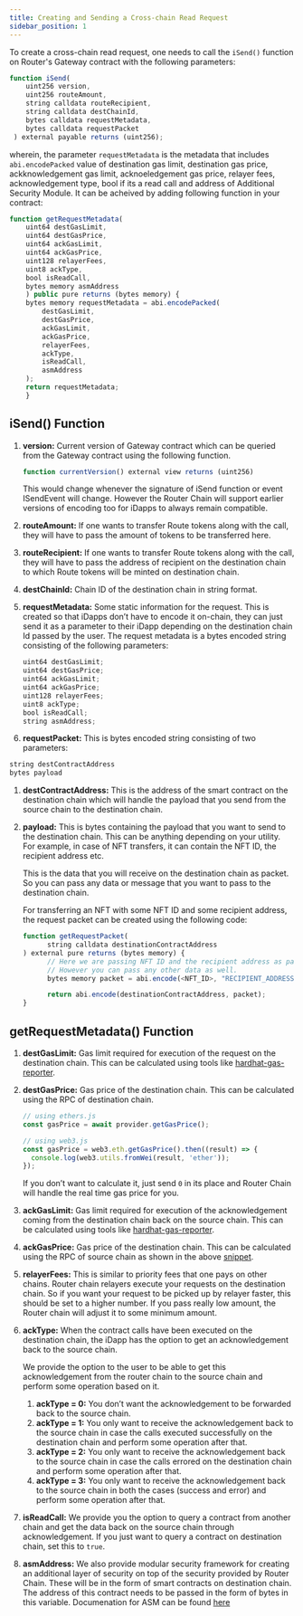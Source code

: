 ```yaml
---
title: Creating and Sending a Cross-chain Read Request
sidebar_position: 1
---
```


To create a cross-chain read request, one needs to call the `iSend()` function on Router's Gateway contract with the following parameters:

```javascript
function iSend(
    uint256 version,
    uint256 routeAmount,
    string calldata routeRecipient,
    string calldata destChainId,
    bytes calldata requestMetadata,
    bytes calldata requestPacket
 ) external payable returns (uint256);
```

wherein, the parameter `requestMetadata` is the metadata that includes `abi.encodePacked` value of destination gas limit, destination gas price, ackknowledgement gas limit, acknoeledgement gas price, relayer fees, acknowledgement type, bool if its a read call and address of Additional Security Module. It can be acheived by adding following function in your contract:

```javascript
function getRequestMetadata(
    uint64 destGasLimit,
    uint64 destGasPrice,
    uint64 ackGasLimit,
    uint64 ackGasPrice,
    uint128 relayerFees,
    uint8 ackType,
    bool isReadCall,
    bytes memory asmAddress
    ) public pure returns (bytes memory) {
    bytes memory requestMetadata = abi.encodePacked(
        destGasLimit,
        destGasPrice,
        ackGasLimit,
        ackGasPrice,
        relayerFees,
        ackType,
        isReadCall,
        asmAddress
    );
    return requestMetadata;
    }
```

## iSend() Function

1. **version:** Current version of Gateway contract which can be queried from the Gateway contract using the following function.

   ```javascript
   function currentVersion() external view returns (uint256)
   ```

   This would change whenever the signature of iSend function or event ISendEvent will change. However the Router Chain will support earlier versions of encoding too for iDapps to always remain compatible.

2. **routeAmount:** If one wants to transfer Route tokens along with the call, they will have to pass the amount of tokens to be transferred here.
3. **routeRecipient:** If one wants to transfer Route tokens along with the call, they will have to pass the address of recipient on the destination chain to which Route tokens will be minted on destination chain.
4. **destChainId:** Chain ID of the destination chain in string format.
5. **requestMetadata:** Some static information for the request. This is created so that iDapps don’t have to encode it on-chain, they can just send it as a parameter to their iDapp depending on the destination chain Id passed by the user. The request metadata is a bytes encoded string consisting of the following parameters:
   ```javascript
   uint64 destGasLimit;
   uint64 destGasPrice;
   uint64 ackGasLimit;
   uint64 ackGasPrice;
   uint128 relayerFees;
   uint8 ackType;
   bool isReadCall;
   string asmAddress;
   ```
6. **requestPacket:** This is bytes encoded string consisting of two parameters:

```javascript
string destContractAddress
bytes payload
```

1. **destContractAddress:** This is the address of the smart contract on the destination chain which will handle the payload that you send from the source chain to the destination chain.
2. **payload:** This is bytes containing the payload that you want to send to the destination chain. This can be anything depending on your utility. For example, in case of NFT transfers, it can contain the NFT ID, the recipient address etc.

   This is the data that you will receive on the destination chain as packet. So you can pass any data or message that you want to pass to the destination chain.

   For transferring an NFT with some NFT ID and some recipient address, the request packet can be created using the following code:

   ```javascript
   function getRequestPacket(
         string calldata destinationContractAddress
   ) external pure returns (bytes memory) {
         // Here we are passing NFT ID and the recipient address as packet.
         // However you can pass any other data as well.
         bytes memory packet = abi.encode(<NFT_ID>, "RECIPIENT_ADDRESS");

         return abi.encode(destinationContractAddress, packet);
   }
   ```

## getRequestMetadata() Function

1. **destGasLimit:** Gas limit required for execution of the request on the destination chain. This can be calculated using tools like [hardhat-gas-reporter](https://www.npmjs.com/package/hardhat-gas-reporter).
2. **destGasPrice:** Gas price of the destination chain. This can be calculated using the RPC of destination chain.

   ```jsx
   // using ethers.js
   const gasPrice = await provider.getGasPrice();

   // using web3.js
   const gasPrice = web3.eth.getGasPrice().then((result) => {
     console.log(web3.utils.fromWei(result, 'ether'));
   });
   ```

   If you don’t want to calculate it, just send `0` in its place and Router Chain will handle the real time gas price for you.

3. **ackGasLimit:** Gas limit required for execution of the acknowledgement coming from the destination chain back on the source chain. This can be calculated using tools like [hardhat-gas-reporter](https://www.npmjs.com/package/hardhat-gas-reporter).
4. **ackGasPrice:** Gas price of the destination chain. This can be calculated using the RPC of source chain as shown in the above [snippet](https://www.notion.so/EVM-to-Other-Chain-Flow-de922b13e0fa4d7b8c3c24590ff8ef65).
5. **relayerFees:** This is similar to priority fees that one pays on other chains. Router chain relayers execute your requests on the destination chain. So if you want your request to be picked up by relayer faster, this should be set to a higher number. If you pass really low amount, the Router chain will adjust it to some minimum amount.
6. **ackType:** When the contract calls have been executed on the destination chain, the iDapp has the option to get an acknowledgement back to the source chain.

   We provide the option to the user to be able to get this acknowledgement from the router chain to the source chain and perform some operation based on it.

   1. **ackType = 0:** You don’t want the acknowledgement to be forwarded back to the source chain.
   2. **ackType = 1:** You only want to receive the acknowledgement back to the source chain in case the calls executed successfully on the destination chain and perform some operation after that.
   3. **ackType = 2:** You only want to receive the acknowledgement back to the source chain in case the calls errored on the destination chain and perform some operation after that.
   4. **ackType = 3:** You only want to receive the acknowledgement back to the source chain in both the cases (success and error) and perform some operation after that.

7. **isReadCall:** We provide you the option to query a contract from another chain and get the data back on the source chain through acknowledgement. If you just want to query a contract on destination chain, set this to `true`.
8. **asmAddress:** We also provide modular security framework for creating an additional layer of security on top of the security provided by Router Chain. These will be in the form of smart contracts on destination chain. The address of this contract needs to be passed in the form of bytes in this variable. Documenation for ASM can be found [here](../../understanding-crosstalk/additionalSecurityModule.md)
